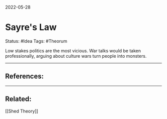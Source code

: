 2022-05-28
# Sayre's Law
Status: #Idea
Tags: #Theorum 

Low stakes politics are the most vicious. War talks would be taken professionally, arguing about culture wars turn people into monsters. 





---
## References:

---
## Related:
[[Shed Theory]]